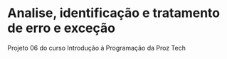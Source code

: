 # Analise, identificação e tratamento de erro e exceção

Projeto 06 do curso Introdução à Programação da Proz Tech
